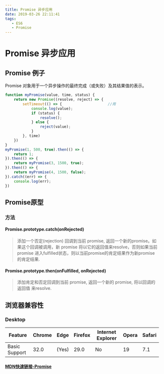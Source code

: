 ```yaml
---
title: Promise 异步应用
date: 2019-03-26 22:11:41
tags: 
   - ES6
   - Promise
---
```



# Promise 异步应用
## Promise 例子
Promise 对象用于一个异步操作的最终完成（或失败）及其结果值的表示。


```js
function myPromise(value, time, status) { 
    return new Promise((resolve, reject) => {
        setTimeout(() => {                     //用
            console.log(value);
            if (status) {
                resolve();
            } else {
                reject(value);
            }
        }, time)
    })
}
myPromise(1, 500, true).then(() => {
    return 1;
}).then(() => {
    return myPromise(3, 1500, true);
}).then(() => {
    return myPromise(4, 1500, false);
}).catch((err) => {
    console.log(err);
})
```
<!-- more -->

## Promise原型

### 方法
#### Promise.prototype.catch(onRejected)
> 添加一个否定(rejection) 回调到当前 promise, 返回一个新的promise。如果这个回调被调用，新 promise 将以它的返回值来resolve，否则如果当前promise 进入fulfilled状态，则以当前promise的肯定结果作为新promise的肯定结果.
#### Promise.prototype.then(onFulfilled, onRejected)
> 添加肯定和否定回调到当前 promise, 返回一个新的 promise, 将以回调的返回值 来resolve.


## 浏览器兼容性
### Desktop
Feature | Chrome | Edge | Firefox | Internet Explorer | Opera | Safari
---|---|---|---|---|---|--- 
Basic Support | 32.0 | (Yes) | 29.0 | No | 19 | 7.1

#### [MDN快速链接-Promise](https://developer.mozilla.org/zh-CN/docs/Web/JavaScript/Reference/Global_Objects/Promise)

